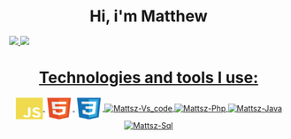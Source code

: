 <!--
**Matheus-Lima-Moreira/Matheus-Lima-Moreira** is a ✨ _special_ ✨ repository because its `README.md` (this file) appears on your GitHub profile.
- 🔭 I’m currently working on ...
- 🌱 I’m currently learning ...
- 👯 I’m looking to collaborate on ...
- 🤔 I’m looking for help with ...
- 💬 Ask me about ...
- 📫 How to reach me: ...
- 😄 Pronouns: ...
- ⚡ Fun fact: ...
-->

<div style="display: inline_block" align="center">
  <h1> Hi, i'm Matthew </h1>
  </div> 
  <a href="https://github.com/Matheus-Lima-Moreira">
  <img height="180em" src="https://github-readme-stats.vercel.app/api?username=Matheus-Lima-Moreira&show_icons=true&theme=github_dark&include_all_commits=true&count_private=true&hide_title=true"/>
  <img height="180em" src="https://github-readme-stats.vercel.app/api/top-langs/?username=Matheus-Lima-Moreira&layout=compact&langs_count=7&theme=github_dark"/> 

    
<div style="display: inline_block" align="center">
  <h1>Technologies and tools I use:</h1>
  <img align="center" alt="Mattsz-Js" height="40" width="50" src="https://raw.githubusercontent.com/devicons/devicon/master/icons/javascript/javascript-plain.svg">
  <img align="center" alt="Mattsz-HTML" height="40" width="50" src="https://raw.githubusercontent.com/devicons/devicon/master/icons/html5/html5-original.svg">
  <img align="center" alt="Mattsz-CSS" height="40" width="50" src="https://raw.githubusercontent.com/devicons/devicon/master/icons/css3/css3-original.svg">
  <img align="center" alt="Mattsz-Vs_code" height="40" width="50" src="https://cdn.jsdelivr.net/gh/devicons/devicon/icons/vscode/vscode-original.svg">
  <img align="center" alt="Mattsz-Php" height="40" width="50" src="https://cdn.jsdelivr.net/gh/devicons/devicon/icons/php/php-plain.svg">
  <img align="center" alt="Mattsz-Java" height="40" width="50" src="https://cdn.jsdelivr.net/gh/devicons/devicon/icons/java/java-original.svg">
  <img align="center" alt="Mattsz-Sql" height="40" width="50" src="https://cdn.jsdelivr.net/gh/devicons/devicon/icons/mysql/mysql-original.svg">
</div>
